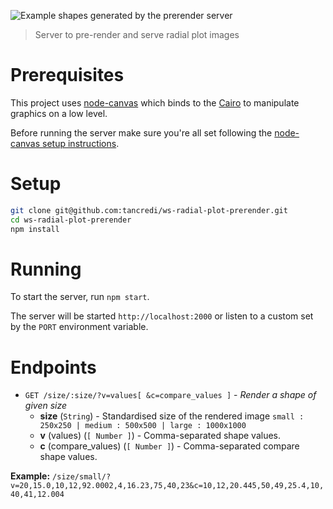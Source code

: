 ![Example shapes generated by the prerender server](http://i62.tinypic.com/15i47rp.jpg)

> Server to pre-render and serve radial plot images

# Prerequisites

This project uses [node-canvas](https://github.com/Automattic/node-canvas) which binds to the [Cairo](http://cairographics.org/) to manipulate graphics on a low level.

Before running the server make sure you're all set following the [node-canvas setup instructions](https://github.com/Automattic/node-canvas#installation).

# Setup

```bash
git clone git@github.com:tancredi/ws-radial-plot-prerender.git
cd ws-radial-plot-prerender
npm install
```

# Running

To start the server, run `npm start`.

The server will be started `http://localhost:2000` or listen to a custom set by the `PORT` environment variable.

# Endpoints

* `GET /size/:size/?v=values[ &c=compare_values ]` - *Render a shape of given size*
  * **size** (`String`) - Standardised size of the rendered image `small : 250x250 | medium : 500x500 | large : 1000x1000`
  * **v** (values) (`[ Number ]`) - Comma-separated shape values.
  * **c** (compare_values) (`[ Number ]`) - Comma-separated compare shape values.

**Example:** `/size/small/?v=20,15.0,10,12,92.0002,4,16.23,75,40,23&c=10,12,20.445,50,49,25.4,10,40,41,12.004`
